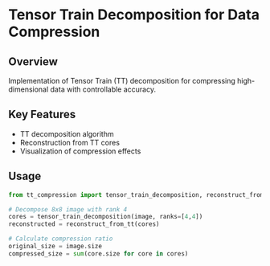 # Tensor Train Decomposition for Data Compression

## Overview

Implementation of Tensor Train (TT) decomposition for compressing high-dimensional data with controllable accuracy.

## Key Features

- TT decomposition algorithm
- Reconstruction from TT cores
- Visualization of compression effects

## Usage

```python
from tt_compression import tensor_train_decomposition, reconstruct_from_tt

# Decompose 8x8 image with rank 4
cores = tensor_train_decomposition(image, ranks=[4,4])
reconstructed = reconstruct_from_tt(cores)

# Calculate compression ratio
original_size = image.size
compressed_size = sum(core.size for core in cores)

